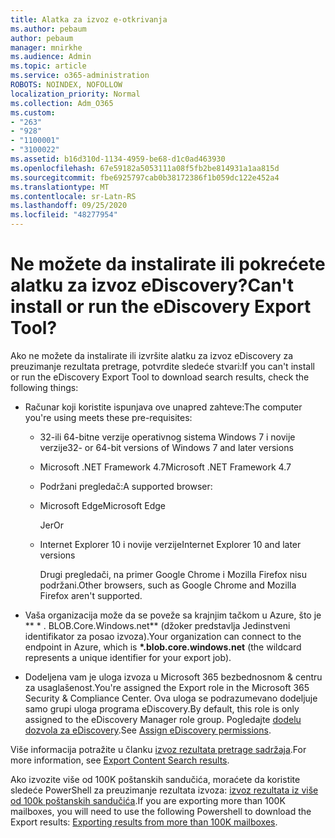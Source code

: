 ```yaml
---
title: Alatka za izvoz e-otkrivanja
ms.author: pebaum
author: pebaum
manager: mnirkhe
ms.audience: Admin
ms.topic: article
ms.service: o365-administration
ROBOTS: NOINDEX, NOFOLLOW
localization_priority: Normal
ms.collection: Adm_O365
ms.custom:
- "263"
- "928"
- "1100001"
- "3100022"
ms.assetid: b16d310d-1134-4959-be68-d1c0ad463930
ms.openlocfilehash: 67e59182a5053111a08f5fb2be814931a1aa815d
ms.sourcegitcommit: fbe6925797cab0b38172386f1b059dc122e452a4
ms.translationtype: MT
ms.contentlocale: sr-Latn-RS
ms.lasthandoff: 09/25/2020
ms.locfileid: "48277954"
---
```

# <a name="cant-install-or-run-the-ediscovery-export-tool"></a><span data-ttu-id="84744-102">Ne možete da instalirate ili pokrećete alatku za izvoz eDiscovery?</span><span class="sxs-lookup"><span data-stu-id="84744-102">Can't install or run the eDiscovery Export Tool?</span></span>

<span data-ttu-id="84744-103">Ako ne možete da instalirate ili izvršite alatku za izvoz eDiscovery za preuzimanje rezultata pretrage, potvrdite sledeće stvari:</span><span class="sxs-lookup"><span data-stu-id="84744-103">If you can't install or run the eDiscovery Export Tool to download search results, check the following things:</span></span>
  
- <span data-ttu-id="84744-104">Računar koji koristite ispunjava ove unapred zahteve:</span><span class="sxs-lookup"><span data-stu-id="84744-104">The computer you're using meets these pre-requisites:</span></span>

  - <span data-ttu-id="84744-105">32-ili 64-bitne verzije operativnog sistema Windows 7 i novije verzije</span><span class="sxs-lookup"><span data-stu-id="84744-105">32- or 64-bit versions of Windows 7 and later versions</span></span>

  - <span data-ttu-id="84744-106">Microsoft .NET Framework 4.7</span><span class="sxs-lookup"><span data-stu-id="84744-106">Microsoft .NET Framework 4.7</span></span>

  - <span data-ttu-id="84744-107">Podržani pregledač:</span><span class="sxs-lookup"><span data-stu-id="84744-107">A supported browser:</span></span>

  - <span data-ttu-id="84744-108">Microsoft Edge</span><span class="sxs-lookup"><span data-stu-id="84744-108">Microsoft Edge</span></span>

    <span data-ttu-id="84744-109">Jer</span><span class="sxs-lookup"><span data-stu-id="84744-109">Or</span></span>

  - <span data-ttu-id="84744-110">Internet Explorer 10 i novije verzije</span><span class="sxs-lookup"><span data-stu-id="84744-110">Internet Explorer 10 and later versions</span></span>

    <span data-ttu-id="84744-111">Drugi pregledači, na primer Google Chrome i Mozilla Firefox nisu podržani.</span><span class="sxs-lookup"><span data-stu-id="84744-111">Other browsers, such as Google Chrome and Mozilla Firefox aren't supported.</span></span>

- <span data-ttu-id="84744-112">Vaša organizacija može da se poveže sa krajnjim tačkom u Azure, što je \*\* \* . BLOB.Core.Windows.net\*\* (džoker predstavlja Jedinstveni identifikator za posao izvoza).</span><span class="sxs-lookup"><span data-stu-id="84744-112">Your organization can connect to the endpoint in Azure, which is **\*.blob.core.windows.net** (the wildcard represents a unique identifier for your export job).</span></span>

- <span data-ttu-id="84744-113">Dodeljena vam je uloga izvoza u Microsoft 365 bezbednosnom &amp; centru za usaglašenost.</span><span class="sxs-lookup"><span data-stu-id="84744-113">You're assigned the Export role in the Microsoft 365 Security &amp; Compliance Center.</span></span> <span data-ttu-id="84744-114">Ova uloga se podrazumevano dodeljuje samo grupi uloga programa eDiscovery.</span><span class="sxs-lookup"><span data-stu-id="84744-114">By default, this role is only assigned to the eDiscovery Manager role group.</span></span> <span data-ttu-id="84744-115">Pogledajte [dodelu dozvola za eDiscovery](https://docs.microsoft.com/microsoft-365/compliance/assign-ediscovery-permissions).</span><span class="sxs-lookup"><span data-stu-id="84744-115">See [Assign eDiscovery permissions](https://docs.microsoft.com/microsoft-365/compliance/assign-ediscovery-permissions).</span></span>

<span data-ttu-id="84744-116">Više informacija potražite u članku [izvoz rezultata pretrage sadržaja](https://docs.microsoft.com/microsoft-365/compliance/export-search-results).</span><span class="sxs-lookup"><span data-stu-id="84744-116">For more information, see [Export Content Search results](https://docs.microsoft.com/microsoft-365/compliance/export-search-results).</span></span>

<span data-ttu-id="84744-117">Ako izvozite više od 100K poštanskih sandučića, moraćete da koristite sledeće PowerShell za preuzimanje rezultata izvoza:  [izvoz rezultata iz više od 100k poštanskih sandučića](https://docs.microsoft.com/microsoft-365/compliance/export-search-results?view=o365-worldwide%23exporting-results-from-more-than-100000-mailboxes).</span><span class="sxs-lookup"><span data-stu-id="84744-117">If you are exporting more than 100K mailboxes, you will need to use the following Powershell to download the Export results:  [Exporting results from more than 100K mailboxes](https://docs.microsoft.com/microsoft-365/compliance/export-search-results?view=o365-worldwide%23exporting-results-from-more-than-100000-mailboxes).</span></span>